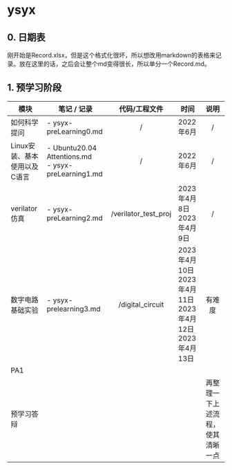 # ysyx

## 0. 日期表

刚开始是Record.xlsx，但是这个格式化很坏，所以想改用markdown的表格来记录。放在这里的话，之后会让整个md变得很长，所以单分一个Record.md。

## 1. 预学习阶段

| 模块                         | 笔记 / 记录                                             |    代码/工程文件    | 时间                                                                   |               说明               |
| ---------------------------- | ------------------------------------------------------- | :------------------: | ---------------------------------------------------------------------- | :------------------------------: |
| 如何科学提问                 | - ysyx-preLearning0.md                                  |          /          | 2022年6月                                                              |                /                |
| Linux安装、基本使用以及C语言 | - Ubuntu20.04 Attentions.md<br />- ysyx-preLearning1.md |          /          | 2022年6月                                                              |                /                |
| verilator仿真                | - ysyx-preLearning2.md                                  | /verilator_test_proj | 2023年4月8日<br />2023年4月9日                                         |                /                |
| 数字电路基础实验             | - ysyx-prelearning3.md                                  |   /digital_circuit   | 2023年4月10日<br />2023年4月11日<br />2023年4月12日<br />2023年4月13日 |              有难度              |
| PA1                          |                                                         |                      |                                                                        |                                  |
| 预学习答辩                   |                                                         |                      |                                                                        | 再整理一下上述流程，使其清晰一点 |
